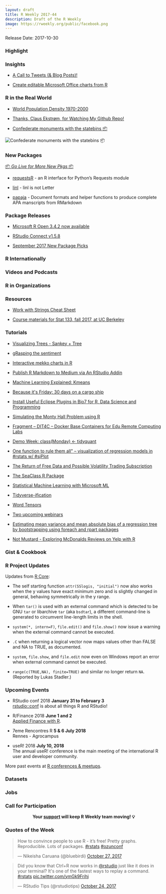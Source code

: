 ```yaml
---
layout: draft
title: R Weekly 2017-44
description: Draft of the R Weekly
image: https://rweekly.org/public/facebook.png
---
```


Release Date: 2017-10-30

###  Highlight



### Insights

+ [A Call to Tweets (& Blog Posts)!](https://rud.is/b/2017/10/22/a-call-to-tweets-blog-posts/)

+ [Create editable Microsoft Office charts from R ](http://blog.revolutionanalytics.com/2017/10/office-charts.html)

###  R in the Real World


+ [World Population Density 1970-2000](http://spatial.ly/2017/10/world-population-density-1970-2000/)

+ [Thanks, Claus Ekstrøm, for Watching My Github Repo!](https://yihui.name/en/2017/10/thanks-claus/)

+ [Confederate monuments with the statebins 📦](https://austinwehrwein.com/data-visualization/confederates/)

![Confederate monuments with the statebins 📦](https://austinwehrwein.com/data-visualization/confederates_files/figure-html/disp2-1.png)

###  New Packages

<p class="added-hostname"><a href="https://rweekly.org/live" target="_blank" class="externalLink">📦 <i>Go Live for More New Pkgs</i> 📦</a></p>

+ [requestsR](http://asbcllc.com/r_packages/requestsR/introduction/index.html) - an R interface for Python’s Requests module

+ [linl](http://dirk.eddelbuettel.com/blog/2017/10/22#linl_0.0.1) - linl is not Letter

+ [papaja](https://github.com/crsh/papaja) - Document formats and helper functions to produce complete APA manscripts from RMarkdown

### Package Releases

+ [Microsoft R Open 3.4.2 now available](http://blog.revolutionanalytics.com/2017/10/microsoft-r-open-342-now-available.html)

+ [RStudio Connect v1.5.8](https://blog.rstudio.com/2017/10/24/rstudio-connect-v1-5-8/)

+ [September 2017 New Package Picks](https://rviews.rstudio.com/2017/10/25/september-17-top-40-packages/)

###  R Internationally



###  Videos and Podcasts



###  R in Organizations



###  Resources

+ [Work with Strings Cheat Sheet](https://github.com/rstudio/cheatsheets/raw/master/strings.pdf)

+ [Course materials for Stat 133, fall 2017, at UC Berkeley](https://github.com/ucb-stat133/stat133-fall-2017)

###  Tutorials

+ [Visualizing Trees - Sankey + Tree](http://www.jsinr.me/2017/10/18/visualizing-trees--sankey---tree/)

+ [gRasping the sentiment](https://sebastianrothbucher.github.io/datascience/r/tgif/2017/09/04/grasping-sentiment-r.html)

+ [Interactive mekko charts in R](https://dqn.website/post/interactive-mekko-charts-in-r/)

+ [Publish R Markdown to Medium via An RStudio Addin](https://yutani.rbind.io/post/2017-10-26-post-to-medium/)

+ [Machine Learning Explained: Kmeans](http://enhancedatascience.com/2017/10/24/machine-learning-explained-kmeans/)

+ [Because it's Friday: 30 days on a cargo ship](http://blog.revolutionanalytics.com/2017/10/because-its-friday-30-days-of-cargo.html)

+ [Install Useful Eclipse Plugins in Bio7 for R, Data Science and Programming](http://bio7.org/?p=2974)

+ [Simulating the Monty Hall Problem using R](https://pradeepadhokshaja.wordpress.com/2017/10/22/simulating-the-monty-hall-problem-using-r/)

+ [Fragment – DIT4C – Docker Base Containers for Edu Remote Computing Labs](https://blog.ouseful.info/2017/10/22/fragment-docker-base-containers-for-edu-remote-computing-labs/)

+ [Demo Week: class(Monday) <- tidyquant](http://www.business-science.io/code-tools/2017/10/23/demo_week_tidyquant.html)

+ [One function to rule them all" –  visualization of regression models in #rstats w/ #sjPlot](https://strengejacke.wordpress.com/2017/10/23/one-function-to-rule-them-all-visualization-of-regression-models-in-rstats-w-sjplot/)

+ [The Return of Free Data and Possible Volatility Trading Subscription](https://quantstrattrader.wordpress.com/2017/10/23/the-return-of-free-data-and-possible-volatility-trading-subscription/)

+ [The SeaClass R Package](https://rviews.rstudio.com/2017/10/23/the-seaclass-r-package/)

+ [Statistical Machine Learning with Microsoft ML](http://blog.revolutionanalytics.com/2017/10/statistical-machine-learning-with-microsoft-ml.html)

+ [Tidyverse-ification](https://maraaverick.rbind.io/2017/10/tidyverse-ification/)

+ [Word Tensors](http://multithreaded.stitchfix.com/blog/2017/10/25/word-tensors/)

+ [Two upcoming webinars](http://blog.revolutionanalytics.com/2017/10/two-upcoming-webinars.html)

+ [Estimating mean variance and mean absolute bias of a regression tree by bootstrapping using foreach and rpart packages](http://blog.revolutionanalytics.com/2017/10/bias-bootstrap-foreach.html)

+ [Not Mustard - Exploring McDonalds Reviews on Yelp with R](http://jasdumas.github.io/2017-10-26-not-mustard-web-app/)

### Gist & Cookbook


<!--<div class="post-more-begin"></div><div class="post-more-end"></div>-->


###  R Project Updates

Updates from [R Core](http://developer.r-project.org/blosxom.cgi/R-devel/NEWS):

+ The self starting function `attr(SSlogis, "initial")` now also works when the y values have exact minimum zero and is slightly changed in general, behaving symmetrically in the y range.

+ When `tar()` is used with an external command which is detected to be GNU `tar` or libarchive `tar` (aka `bsdtar`), a different command-line is generated to circumvent line-length limits in the shell.

+ `system(*, intern=F)`, `file.edit()` and `file.show()` now issue a warning when the external command cannot be executed.

+ `.C` when returning a logical vector now maps values other than FALSE and NA to TRUE, as documented.

+ `system`, `file.show`, and `file.edit` now even on Windows report an error when external command cannot be executed.

+ `range(c(TRUE,NA), finite=TRUE)` and similar no longer return `NA`. (Reported by Lukas Stadler.)



###  Upcoming Events

+ RStudio conf 2018 **January 31 to February 3** <br />
[rstudio::conf](https://www.rstudio.com/conference/) is about all things R and RStudio!

+ R/Finance 2018 **June 1 and 2** <br />
[Applied Finance with R](http://www.rinfinance.com).

+ 7eme Rencontres R  **5 & 6 July 2018** <br />
Rennes - Agrocampus

+ useR! 2018 **July 10, 2018** <br />
The annual useR! conference is the main meeting of the international R user and developer community.

More past events at [R conferences & meetups](https://conf.rweekly.org).

### Datasets



### Jobs



###  Call for Participation


<p class="hide-support added-hostname support-rweekly" style="text-align: center;font-weight: bold;">Your <a class="non-visited externalLink" href="https://www.patreon.com/rweekly" onclick="pas(this)">support</a> will keep R Weekly team moving! 💡</p>

###  Quotes of the Week

<blockquote class="twitter-tweet" data-lang="en"><p lang="en" dir="ltr">How to convince people to use R - it’s free! Pretty graphs. Reproducible. Lots of packages. <a href="https://twitter.com/hashtag/rstats?src=hash&amp;ref_src=twsrc%5Etfw">#rstats</a> <a href="https://twitter.com/hashtag/ozunconf?src=hash&amp;ref_src=twsrc%5Etfw">#ozunconf</a></p>&mdash; Nikeisha Caruana (@bluebirdi) <a href="https://twitter.com/bluebirdi/status/923734927031508992?ref_src=twsrc%5Etfw">October 27, 2017</a></blockquote>

<blockquote class="twitter-tweet" data-lang="en"><p lang="en" dir="ltr">Did you know that Ctrl+R now works in <a href="https://twitter.com/rstudio?ref_src=twsrc%5Etfw">@rstudio</a> just like it does in your terminal? It&#39;s one of the fastest ways to replay a command. <a href="https://twitter.com/hashtag/rstats?src=hash&amp;ref_src=twsrc%5Etfw">#rstats</a> <a href="https://t.co/ymGk9Frihj">pic.twitter.com/ymGk9Frihj</a></p>&mdash; RStudio Tips (@rstudiotips) <a href="https://twitter.com/rstudiotips/status/922887893953081344?ref_src=twsrc%5Etfw">October 24, 2017</a></blockquote>

